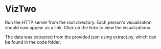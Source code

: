 # VizTwo

Run the HTTP server from the root directory. Each person's visualization should now appear as a link. Click on the links to view the visualizations.

The data was extracted from the provided json using extract.py, which can be found in the code folder.
